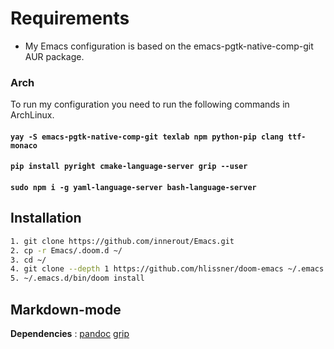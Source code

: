 # Requirements
* My Emacs configuration is based on the emacs-pgtk-native-comp-git AUR package.

### Arch

To run my configuration you need to run the following commands in ArchLinux.
#### `yay -S emacs-pgtk-native-comp-git texlab npm python-pip clang ttf-monaco`
#### `pip install pyright cmake-language-server grip --user`
#### `sudo npm i -g yaml-language-server bash-language-server`

## Installation

``` bash
1. git clone https://github.com/innerout/Emacs.git
2. cp -r Emacs/.doom.d ~/
3. cd ~/
4. git clone --depth 1 https://github.com/hlissner/doom-emacs ~/.emacs.d
5. ~/.emacs.d/bin/doom install
```

## Markdown-mode

__Dependencies__ : [pandoc](https://pandoc.org/) [grip](https://github.com/joeyespo/grip)
